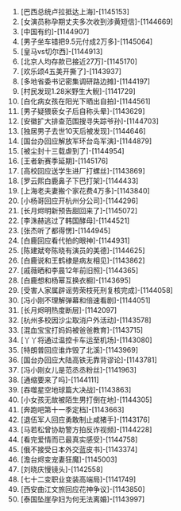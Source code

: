 
1. [巴西总统卢拉抵达上海]-[1145153]
1. [女演员称孕期丈夫多次收到涉黄短信]-[1144669]
1. [中国有约]-[1144907]
1. [男子坐车错把9.5元付成2万多]-[1145064]
1. [皇马vs切尔西]-[1144913]
1. [北京人均存款已接近27万]-[1145170]
1. [欢乐颂4五美开撕了]-[1143937]
1. [多地省委书记密集调研路边摊]-[1144197]
1. [村民发现1.28米野生大鲵]-[1141729]
1. [白化病女孩在阳光下晒出自拍]-[1144561]
1. [男子疑猥亵女子后自称头晕]-[1143629]
1. [安徽扩大排查范围搜寻失踪爷孙]-[1144703]
1. [独居男子去世10天后被发现]-[1144646]
1. [国台办回应解放军环台岛军演]-[1144879]
1. [被尘封十三载虐到了]-[1144954]
1. [王者新赛季延期]-[1145176]
1. [高校回应送学生进厂打螺丝]-[1143869]
1. [​​​罗云熙白鹿鼻子下巴打架]-[1144433]
1. [上海老夫妻搬个家花费4万多]-[1143840]
1. [小杨哥回应开杭州分公司]-[1144296]
1. [长月烬明新预告甜回来了]-[1145072]
1. [李洙赫逃过了韩国酵母]-[1144521]
1. [张杰听了都得愣]-[1144945]
1. [白鹿回应看代拍的眼神]-[1144931]
1. [陈建斌夸陈晓有演员的美德]-[1144625]
1. [白鹿说和王鹤棣是病友相见]-[1143862]
1. [戚薇晒和李晨12年前旧照]-[1144365]
1. [白鹿想和杨幂互换衣橱]-[1143695]
1. [受害人家属辟谣劳荣枝死刑复核完成]-[1144058]
1. [冯小刚不理解弹幕和倍速看剧]-[1144051]
1. [长月烬明热度断层]-[1142097]
1. [杭州多校因沙尘取消户外活动]-[1143578]
1. [混血宝宝打妈妈被爸爸教育]-[1143715]
1. [丫丫将通过温控卡车运至机场]-[1143080]
1. [特朗普回应谁炸毁了北溪]-[1143969]
1. [国台办回应大陆高铁无靠背谬论]-[1143781]
1. [冯小刚女儿是范丞丞粉丝]-[1141963]
1. [通缩要来了吗]-[1144111]
1. [吞噬星空地球篇大决战]-[1143863]
1. [小女孩无故被陌生男打倒在地]-[1144305]
1. [奔跑吧第十一季定档]-[1143663]
1. [退伍军人回应勇敢制止咸猪手]-[1143176]
1. [马若松曾协助警方拍反诈视频]-[1144228]
1. [看完爱情而已最真实感受]-[1144758]
1. [俄不接受日本外交蓝皮书]-[1143374]
1. [澹台烬变宠妻狂魔]-[1145003]
1. [刘晓庆慢镜头]-[1142558]
1. [七十二变职业变装高端局]-[1141749]
1. [西安曲江文旅回应花神争议]-[1143850]
1. [泰国坠崖孕妇为何无法离婚]-[1143997]